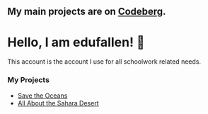 ## My main projects are on [Codeberg](https://codeberg.org/fallendev). 


# Hello, I am edufallen! 👋 

This account is the account I use for all schoolwork related needs.

### My Projects

- <a href="https://edufallen.github.io/save-the-oceans" target="_blank">Save the Oceans</a>
- <a href="https://edufallen.github.io/desert" target="_blank">All About the Sahara Desert</a>


